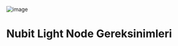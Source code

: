 ![image](https://github.com/DoganSoley/nubit/assets/110679236/082cde6b-ee7e-4aee-9a43-897d152c1ac2)

# Nubit Light Node Gereksinimleri
